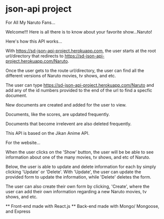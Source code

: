 # json-api project

For All My Naruto Fans...

Welcome!!! Here is all there is to know about your favorite show...Naruto!

Here's how this API works...


With https://sd-json-api-project.herokuapp.com, the user starts at the root url/directory that redirects to https://sd-json-api-project.herokuapp.com/Naruto.

Once the user gets to the route url/directory, the user can find all the different versions of Naruto movies, tv shows, and etc.

The user can type https://sd-json-api-project.herokuapp.com/Naruto and add any of the id numbers provided to the end of the url to find a specfic document.

New documents are created and added for the user to view.

Documents, like the scores, are updated frequently.

Documents that become irrelevent are also deleted frequently.

This API is based on the Jikan Anime API.


For the website...


When the user clicks on the 'Show' button, the user will be be able to see information about one of the  many movies, tv shows, and etc of Naruto. 

Below, the user is able to update and delete information for each by simply clicking 'Update' or 'Delete'. With 'Update', the user can update the provided form to update the information, while 'Delete' deletes the form. 

The user can also create their own form by clicking, 'Create', where the user can add their own information regarding a new Naruto movies, tv shows, and etc.


** Front-end made with React.js
** Back-end made with Mongo/ Mongoose, and Express



